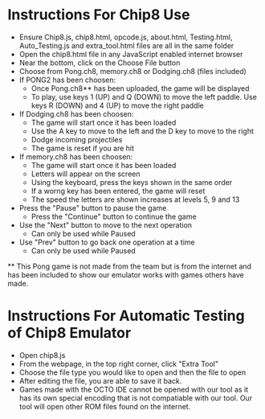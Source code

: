 # **Instructions For Chip8 Use**

* Ensure Chip8.js, chip8.html, opcode.js, about.html, Testing.html, Auto_Testing.js and extra_tool.html files are all in the same folder
*	Open the chip8.html file in any JavaScript enabled internet browser
*	Near the bottom, click on the Choose File button
*	Choose from Pong.ch8, memory.ch8 or Dodging.ch8 (files included)
* If PONG2 has been choosen:  
   *	Once Pong.ch8\*\* has been uploaded, the game will be displayed
   *	To play, use keys 1 (UP) and Q (DOWN) to move the left paddle. Use keys R (DOWN) and 4 (UP) to move the right paddle
* If Dodging.ch8 has been choosen:
   *   The game will start once it has been loaded
   *   Use the A key to move to the left and the D key to move to the right
   *   Dodge incoming projectiles
   *   The game is reset if you are hit   
* If memory.ch8 has been choosen:
  *   The game will start once it has been loaded
  *   Letters will appear on the screen 
  *   Using the keyboard, press the keys shown in the same order
  *   If a worng key has been entered, the game will reset
  *   The speed the letters are shown increases at levels 5, 9 and 13
* Press the "Pause" button to pause the game
   * Press the "Continue" button to continue the game
* Use the "Next" button to move to the next operation
   *   Can only be used while Paused
* Use "Prev" button to go back one operation at a time
   *   Can only be used while Paused
   
\*\* This Pong game is not made from the team but is from the internet and has been included to show our emulator works with games others have made.


# **Instructions For Automatic Testing of Chip8 Emulator**

*  Open chip8.js
*  From the webpage, in the top right corner, click "Extra Tool"
*  Choose the file type you would like to open and then the file to open
*  After editing the file, you are able to save it back.
*  Games made with the OCTO IDE cannot be opened with our tool as it has its own special encoding that is not compatiable with our tool. Our tool will open other ROM files found on the internet.

